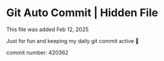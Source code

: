 # Git Auto Commit | Hidden File

This file was added Feb 12, 2025

Just for fun and keeping my daily git commit active 🤪

commit number: 420362
